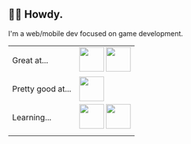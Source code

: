## 👋🏽 Howdy.
I'm a web/mobile dev focused on game development.

|||
|--------|-------|
| Great at... |  [<img src="https://upload.wikimedia.org/wikipedia/commons/9/99/Unofficial_JavaScript_logo_2.svg" height="50px" width="50px" />][javascript] [<img src="https://upload.wikimedia.org/wikipedia/commons/f/f5/Typescript.svg" height="50px" width="50px" />][typescript]  |
| Pretty good at... | [<img src="https://48pedia.org/images/8/8e/Lua-logo.svg" height="50px" width="50px" />][lua] |
| Learning... |  [<img src="https://cdn.discordapp.com/attachments/827000766643437650/1106018775641358510/odin-logo.png" height="50px" width="50px" />][odin] [<img src="https://upload.wikimedia.org/wikipedia/commons/1/18/C_Programming_Language.svg" height="50px" width="50px" />][c] |
|||

[typescript]: https://typescriptlang.org
[javascript]: https://developer.mozilla.org/en-US/docs/Web/JavaScript
[lua]: https://www.lua.org/
[odin]: https://odin-lang.org
[c]: https://en.cppreference.com/w/c

[nim]: https://nim-lang.org
[fennel]: https://fennel-lang.org
[cpp]: https://en.cppreference.com
[raku]: https://raku.org
[php]: https://php.net
[nelua]: https://nelua.io/
[janet]: https://www.janet-lang.org/
[haxe]: https://haxe.org
[webassembly]: https://webassembly.org/
[assemblyscript]: https://www.assemblyscript.org/
[rust]: https://rust-lang.org
[elisp]: https://www.gnu.org/software/emacs/manual/html_node/elisp/
[swift]: https://swift.org
[kotlin]: https://kotlinlang.org/
[clojure]: https://clojure.org/
[clojurescript]: https://clojurescript.org/
[godot]: https://godotengine.org
[construct]: https://construct.net
[python]: https://www.python.org/
[ruby]: https://www.ruby-lang.org/en/
[txr]: http://nongnu.org/txr
[lisp]: https://common-lisp.net/
[red]: http://red-lang.org
[racket]: https://racket-lang.org

